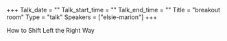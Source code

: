 +++
Talk_date = ""
Talk_start_time = ""
Talk_end_time = ""
Title = "breakout room"
Type = "talk"
Speakers = ["elsie-marion"]
+++

How to Shift Left the Right Way
